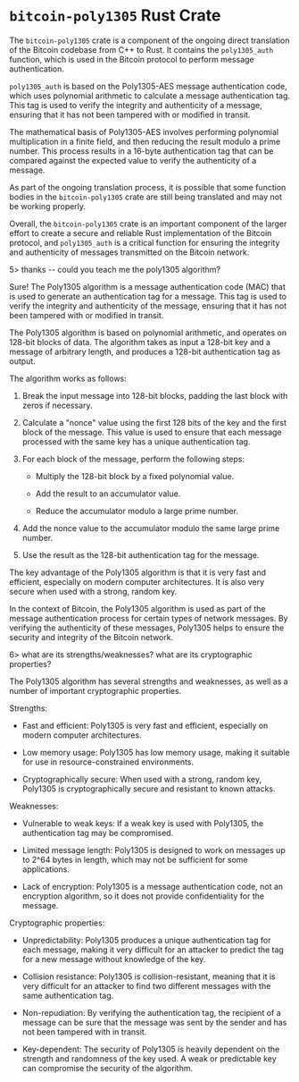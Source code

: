 # `bitcoin-poly1305` Rust Crate

The `bitcoin-poly1305` crate is a component of the
ongoing direct translation of the Bitcoin codebase
from C++ to Rust. It contains the `poly1305_auth`
function, which is used in the Bitcoin protocol to
perform message authentication.

`poly1305_auth` is based on the Poly1305-AES
message authentication code, which uses polynomial
arithmetic to calculate a message authentication
tag. This tag is used to verify the integrity and
authenticity of a message, ensuring that it has
not been tampered with or modified in transit.

The mathematical basis of Poly1305-AES involves
performing polynomial multiplication in a finite
field, and then reducing the result modulo a prime
number. This process results in a 16-byte
authentication tag that can be compared against
the expected value to verify the authenticity of
a message.

As part of the ongoing translation process, it is
possible that some function bodies in the
`bitcoin-poly1305` crate are still being
translated and may not be working properly.

Overall, the `bitcoin-poly1305` crate is an
important component of the larger effort to create
a secure and reliable Rust implementation of the
Bitcoin protocol, and `poly1305_auth` is
a critical function for ensuring the integrity and
authenticity of messages transmitted on the
Bitcoin network.

5> thanks -- could you teach me the poly1305
algorithm?

Sure! The Poly1305 algorithm is a message
authentication code (MAC) that is used to generate
an authentication tag for a message. This tag is
used to verify the integrity and authenticity of
the message, ensuring that it has not been
tampered with or modified in transit.

The Poly1305 algorithm is based on polynomial
arithmetic, and operates on 128-bit blocks of
data. The algorithm takes as input a 128-bit key
and a message of arbitrary length, and produces
a 128-bit authentication tag as output.

The algorithm works as follows:

1. Break the input message into 128-bit blocks,
   padding the last block with zeros if necessary.

2. Calculate a "nonce" value using the first 128
   bits of the key and the first block of the
   message. This value is used to ensure that each
   message processed with the same key has
   a unique authentication tag.

3. For each block of the message, perform the
   following steps:

   - Multiply the 128-bit block by a fixed
     polynomial value.

   - Add the result to an accumulator value.

   - Reduce the accumulator modulo a large prime
     number.

4. Add the nonce value to the accumulator modulo
   the same large prime number.

5. Use the result as the 128-bit authentication
   tag for the message.

The key advantage of the Poly1305 algorithm is
that it is very fast and efficient, especially on
modern computer architectures. It is also very
secure when used with a strong, random key.

In the context of Bitcoin, the Poly1305 algorithm
is used as part of the message authentication
process for certain types of network messages. By
verifying the authenticity of these messages,
Poly1305 helps to ensure the security and
integrity of the Bitcoin network.

6> what are its strengths/weaknesses? what are its
cryptographic properties?

The Poly1305 algorithm has several strengths and
weaknesses, as well as a number of important
cryptographic properties.

Strengths:
- Fast and efficient: Poly1305 is very fast and
  efficient, especially on modern computer
  architectures.

- Low memory usage: Poly1305 has low memory usage,
  making it suitable for use in
  resource-constrained environments.

- Cryptographically secure: When used with
  a strong, random key, Poly1305 is
  cryptographically secure and resistant to known
  attacks.

Weaknesses:
- Vulnerable to weak keys: If a weak key is used
  with Poly1305, the authentication tag may be
  compromised.

- Limited message length: Poly1305 is designed to
  work on messages up to 2^64 bytes in length,
  which may not be sufficient for some
  applications.

- Lack of encryption: Poly1305 is a message
  authentication code, not an encryption
  algorithm, so it does not provide
  confidentiality for the message.

Cryptographic properties:
- Unpredictability: Poly1305 produces a unique
  authentication tag for each message, making it
  very difficult for an attacker to predict the
  tag for a new message without knowledge of the
  key.

- Collision resistance: Poly1305 is
  collision-resistant, meaning that it is very
  difficult for an attacker to find two different
  messages with the same authentication tag.

- Non-repudiation: By verifying the authentication
  tag, the recipient of a message can be sure that
  the message was sent by the sender and has not
  been tampered with in transit.

- Key-dependent: The security of Poly1305 is
  heavily dependent on the strength and randomness
  of the key used. A weak or predictable key can
  compromise the security of the algorithm.
